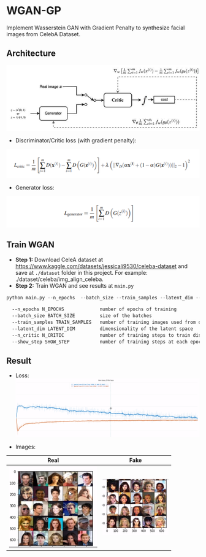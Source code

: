 # WGAN-GP

Implement Wasserstein GAN with Gradient Penalty to synthesize facial images from CelebA Dataset.

## Architecture

![alt text](https://github.com/LTPhat/WGAN-GP/blob/main/res/wgan.jpg)

- Discriminator/Critic loss (with gradient penalty):

![alt text](https://github.com/LTPhat/WGAN-GP/blob/main/res/critic.png)

- Generator loss:

![alt text](https://github.com/LTPhat/WGAN-GP/blob/main/res/generator.png)

## Train WGAN

- **Step 1:** Download CeleA dataset at https://www.kaggle.com/datasets/jessicali9530/celeba-dataset and save at ``./dataset`` folder in this project.
For example: ./dataset/celeba/img_align_celeba.
- **Step 2:** Train WGAN and see results at ``main.py``

```python
python main.py --n_epochs  --batch_size --train_samples --latent_dim --n_critics --show_step
```
```sh
  --n_epochs N_EPOCHS             number of epochs of training
  --batch_size BATCH_SIZE         size of the batches
  --train_samples TRAIN_SAMPLES   number of training images used from dataset
  --latent_dim LATENT_DIM         dimensionality of the latent space
  --n_critic N_CRITIC             number of training steps to train discriminator/critic per iter
  --show_step SHOW_STEP           number of training steps at each epoch to show results
```

## Result

- Loss:
![alt text](https://github.com/LTPhat/WGAN-GP/blob/main/res/loss.png)

- Images:


| Real                                | Fake                          |
| ----------------------------------- | ----------------------------------- |
| ![cat](https://github.com/LTPhat/WGAN-GP/blob/main/res/real.png) | ![dog](https://github.com/LTPhat/WGAN-GP/blob/main/res/fake.png) |



